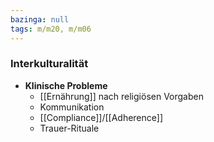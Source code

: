 ```yaml
---
bazinga: null
tags: m/m20, m/m06
---
```

### Interkulturalität
- **Klinische Probleme**
	- [[Ernährung]] nach religiösen Vorgaben
	- Kommunikation
	- [[Compliance]]/[[Adherence]]
	- Trauer-Rituale